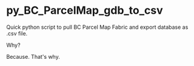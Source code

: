 # py_BC_ParcelMap_gdb_to_csv
Quick python script to pull BC Parcel Map Fabric and export database as .csv file.

Why?

Because. That's why.

